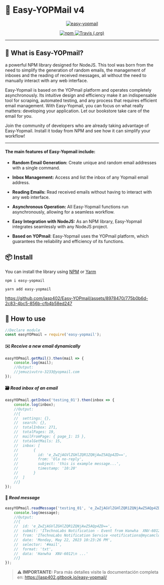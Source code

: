 # 📮 Easy-YOPMail v4
<p align="center">
    <a href="#">
        <img alt="easy-yopmail" src="https://culqi-images-storage.s3.us-east-2.amazonaws.com/images/v4_EN_us.png" width="auto">
    </a>
</p>
<p align="center">
    <a href="https://www.npmjs.com/package/easy-yopmail">
        <img alt="npm" src="https://img.shields.io/npm/v/easy-yopmail.svg?logo=npm">
    </a>
    <a href="https://app.travis-ci.com/github/jasp402/Easy-YOPmail">
        <img alt="Travis (.org)" src="https://api.travis-ci.com/jasp402/Easy-YOPmail.svg">
    </a>
</p>


---
## 💌 What is Easy-YOPmail?
a powerful NPM library designed for NodeJS. This tool was born from the need to simplify the generation of random emails, the management of inboxes and the reading of received messages, all without the need to manually interact with any web interface.

Easy-Yopmail is based on the YOPmail platform and operates completely asynchronously. Its intuitive design and efficiency make it an indispensable tool for scraping, automated testing, and any process that requires efficient email management.
With Easy-Yopmail, you can focus on what really matters: developing your application. Let our bookstore take care of the email for you.

Join the community of developers who are already taking advantage of Easy-Yopmail. Install it today from NPM and see how it can simplify your workflow!

<hr>

#### The main features of Easy-Yopmail include:

- **Random Email Generation:** Create unique and random email addresses with a single command.

- **Inbox Management:** Access and list the inbox of any Yopmail email address.

- **Reading Emails:** Read received emails without having to interact with any web interface.

- **Asynchronous Operation:** All Easy-Yopmail functions run asynchronously, allowing for a seamless workflow.

- **Easy Integration with NodeJS:** As an NPM library, Easy-Yopmail integrates seamlessly with any NodeJS project.

- **Based on YOPmail**: Easy-Yopmail uses the YOPmail platform, which guarantees the reliability and efficiency of its functions.

## 📦 Install
You can install the library using [NPM](https://www.npmjs.com/) or [Yarm](https://yarnpkg.com/)
```
npm i easy-yopmail
```
```
yarn add easy-yopmail
```
https://github.com/jasp402/Easy-YOPmail/assets/8978470/775b0b6d-2c83-4bc5-856b-cfb4b58ed247

## 🔧 How to use

``` js
//Declare module
const easyYOPmail = require('easy-yopmail');
```

#### ✉️ *Receive a new email dynamically*
``` js
easyYOPmail.getMail().then(mail => {
    console.log(mail); 
    //Output:
    //jemuzivutro-3233@yopmail.com
});
```

#### 🗃️ *Read inbox of an email*
``` js
easyYOPmail.getInbox('testing_01').then(inbox => {
    console.log(inbox);
    //Output:
    //{
    //  settings: {},
    //  search: {},
    //  totalInbox: 271,
    //  totalPages: 19,
    //  mailFromPage: { page_1: 15 },
    //  totalGetMails: 15,
    //  inbox: [
    //       {
    //         id: 'e_ZwZjAGVlZGHlZQR1ZQNjAwZ5AQp4ZD==',
    //         from: 'Ola no-reply',
    //         subject: 'this is example message...',
    //         timestamp: '10:20'
    //       }
    //  ]
    //}
});
```
#### 📑 *Read message*
``` js
easyYOPmail.readMessage('testing_01', 'e_ZwZjAGVlZGHlZQR1ZQNjAwZ5AQp4ZD==', 'TXT').then(message => {
    console.log(message);
    //Output:
    //{
    //  id: 'e_ZwZjAGVlZGHlZQR1ZQNjAwZ5AQp4ZD==',
    //  submit: 'ITechnoLabs Notification - Event from Hanwha  XNV-6012',
    //  from: 'ITechnoLabs Notification Service <notifications@mycamcloud.com>',
    //  date: 'Monday, May 22, 2023 10:23:26 PM',
    //  selector: '#mail',
    //  format: 'txt',
    //  data: 'Hanwha  XNV-6012\n ...'
    //}
});
```

> ⚠️ **IMPORTANTE:** Para más detalles visite la documentación completa en: https://jasp402.gitbook.io/easy-yopmail/